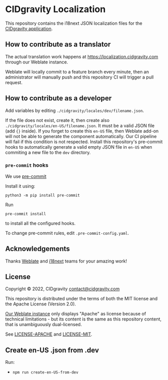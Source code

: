 # CIDgravity Localization

This repository contains the i18next JSON localization files for the [CIDgravity application](https://app.cidgravity.com).

## How to contribute as a translator

The actual translation work happens at https://localization.cidgravity.com through our Weblate instance.

Weblate will locally commit to a feature branch every minute, then an administrator will manually push and this repository CI will trigger a pull request.

## How to contribute as a developer

Add variables by editing `./cidgravity/locales/dev/filename.json`.

If the file does not exist, create it, then create also `./cidgravity/locales/en-US/filename.json`. It must be a valid JSON file (add `{}` inside).
If you forget to create this `en-US` file, then Weblate add-on will not be able to generate the component automatically.
Our CI pipeline will fail if this condition is not respected. Install this repository's pre-commit hooks to automatically generate a valid empty JSON file in `en-US` when commiting a new file to the `dev` directory.

### `pre-commit` hooks

We use [pre-commit](https://pre-commit.com/#intro)

Install it using:

```
python3 -m pip install pre-commit
```

Run

```
pre-commit install
```

to install all the configured hooks.

To change pre-commit rules, edit `.pre-commit-config.yaml`.

## Acknowledgements

Thanks [Weblate](https://weblate.org/en/) and [i18next](https://www.i18next.com/) teams for your amazing work!

## License

Copyright © 2022, CIDgravity <contact@cidgravity.com>

This repository is distributed under the terms of both the MIT license and the Apache License (Version 2.0).

[Our Weblate instance](https://localization.cidgravity.com) only displays "Apache" as license because of technical limitations - but its content is the same as this repository content, that is unambiguously dual-licensed.

See [LICENSE-APACHE](./LICENSE-APACHE) and [LICENSE-MIT](./LICENSE-MIT).

## Create en-US .json from .dev

Run:

- `npm run create-en-US-from-dev`

